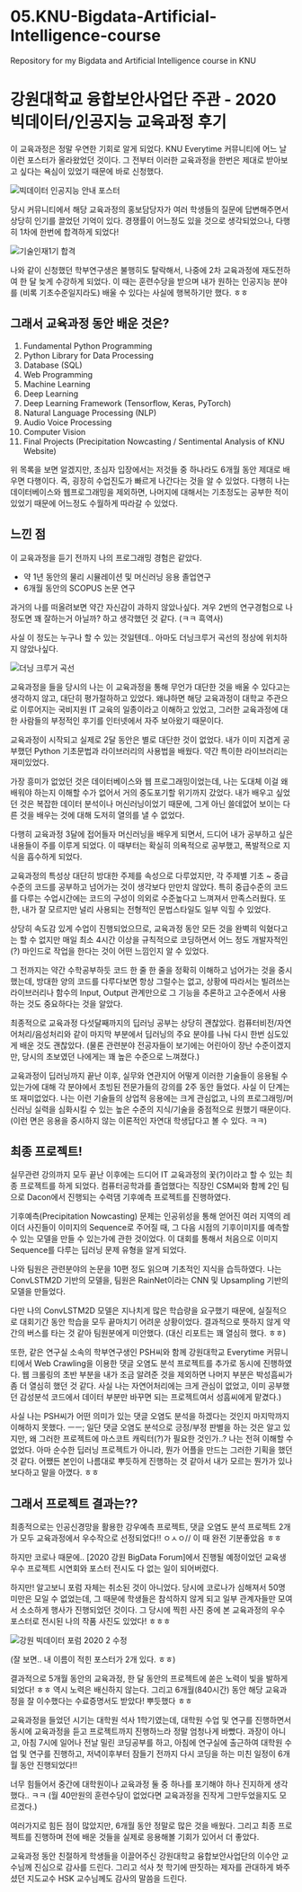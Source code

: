 # 05.KNU-Bigdata-Artificial-Intelligence-course
Repository for my Bigdata and Artificial Intelligence course in KNU

# 강원대학교 융합보안사업단 주관 - 2020 빅데이터/인공지능 교육과정 후기

이 교육과정은 정말 우연한 기회로 알게 되었다. KNU Everytime 커뮤니티에 어느 날 이런 포스터가 올라왔었던 것이다. 그 전부터 이러한 교육과정을 한번은 제대로 받아보고 싶다는 욕심이 있었기 때문에 바로 신청했다.

![빅데이터 인공지능 안내 포스터](https://user-images.githubusercontent.com/76824867/160247989-f565b71e-0d83-4689-b5cc-4819a1b188c9.jpg)

당시 커뮤니티에서 해당 교육과정의 홍보담당자가 여러 학생들의 질문에 답변해주면서 상당히 인기를 끌었던 기억이 있다. 경쟁률이 어느정도 있을 것으로 생각되었으나, 다행히 1차에 한번에 합격하게 되었다!

![기술인재1기 합격](https://user-images.githubusercontent.com/76824867/160247986-fb2bb6a8-991a-4410-8366-87652d668571.jpg)

나와 같이 신청했던 학부연구생은 불행히도 탈락해서, 나중에 2차 교육과정에 재도전하여 한 달 늦게 수강하게 되었다. 이 때는 훈련수당을 받으며 내가 원하는 인공지능 분야를 (비록 기초수준일지라도) 배울 수 있다는 사실에 행복하기만 했다. ㅎㅎ


## 그래서 교육과정 동안 배운 것은?

1. Fundamental Python Programming
2. Python Library for Data Processing
3. Database (SQL)
4. Web Programming
5. Machine Learning
6. Deep Learning
7. Deep Learning Framework (Tensorflow, Keras, PyTorch)
8. Natural Language Processing (NLP)
9. Audio Voice Processing
10. Computer Vision
11. Final Projects (Precipitation Nowcasting / Sentimental Analysis of KNU Website)

위 목록을 보면 알겠지만, 초심자 입장에서는 저것들 중 하나라도 6개월 동안 제대로 배우면 다행이다. 즉, 굉장히 수업진도가 빠르게 나간다는 것을 알 수 있었다. 다행히 나는 데이터베이스와 웹프로그래밍을 제외하면, 나머지에 대해서는 기초정도는 공부한 적이 있었기 때문에 어느정도 수월하게 따라갈 수 있었다. 


## 느낀 점

이 교육과정을 듣기 전까지 나의 프로그래밍 경험은 같았다.

* 약 1년 동안의 물리 시뮬레이션 및 머신러닝 응용 졸업연구
* 6개월 동안의 SCOPUS 논문 연구

과거의 나를 떠올려보면 약간 자신감이 과하지 않았나싶다. 겨우 2번의 연구경험으로 나 정도면 꽤 잘하는거 아닐까? 하고 생각했던 것 같다. (ㅋㅋ 흑역사)

사실 이 정도는 누구나 할 수 있는 것일텐데.. 아마도 더닝크루거 곡선의 정상에 위치하지 않았나싶다.


![더닝 크루거 곡선](https://user-images.githubusercontent.com/76824867/160247987-a5c787e3-87fd-4948-9b52-f707a7b43665.png)


교육과정을 들을 당시의 나는 이 교육과정을 통해 무언가 대단한 것을 배울 수 있다고는 생각하지 않고, 대단히 평가절하하고 있었다. 왜냐하면 해당 교육과정이 대학교 주관으로 이루어지는 국비지원 IT 교육의 일종이라고 이해하고 있었고, 그러한 교육과정에 대한 사람들의 부정적인 후기를 인터넷에서 자주 보아왔기 때문이다.

교육과정이 시작되고 실제로 2달 동안은 별로 대단한 것이 없었다. 내가 이미 지겹게 공부했던 Python 기초문법과 라이브러리의 사용법을 배웠다. 약간 특이한 라이브러리는 재미있었다.

가장 흥미가 없었던 것은 데이터베이스와 웹 프로그래밍이었는데, 나는 도대체 이걸 왜 배워야 하는지 이해할 수가 없어서 거의 중도포기할 위기까지 갔었다. 내가 배우고 싶었던 것은 복잡한 데이터 분석이나 머신러닝이었기 때문에, 그게 아닌 쓸데없어 보이는 다른 것을 배우는 것에 대해 도저히 열의를 낼 수 없었다. 

다행히 교육과정 3달에 접어들자 머신러닝을 배우게 되면서, 드디어 내가 공부하고 싶은 내용들이 주를 이루게 되었다. 이 때부터는 확실히 의욕적으로 공부했고, 폭발적으로 지식을 흡수하게 되었다.

교육과정의 특성상 대단히 방대한 주제를 속성으로 다루었지만, 각 주제별 기초 ~ 중급 수준의 코드를 공부하고 넘어가는 것이 생각보다 만만치 않았다. 특히 중급수준의 코드를 다루는 수업시간에는 코드의 구성이 의외로 수준높다고 느껴져서 만족스러웠다. 또한, 내가 잘 모르지만 널리 사용되는 전형적인 문법스타일도 일부 익힐 수 있었다.

상당히 속도감 있게 수업이 진행되었으므로, 교육과정 동안 모든 것을 완벽히 익혔다고는 할 수 없지만 매일 최소 4시간 이상을 규칙적으로 코딩하면서 어느 정도 개발자적인(?) 마인드로 작업을 한다는 것이 어떤 느낌인지 알 수 있었다.

그 전까지는 약간 수학공부하듯 코드 한 줄 한 줄을 정확히 이해하고 넘어가는 것을 중시했는데, 방대한 양의 코드를 다루다보면 항상 그럴수는 없고, 상황에 따라서는 빌려쓰는 라이브러리나 함수의 Input, Output 관계만으로 그 기능을 추론하고 고수준에서 사용하는 것도 중요하다는 것을 알았다.

최종적으로 교육과정 다섯달째까지의 딥러닝 공부는 상당히 괜찮았다. 컴퓨터비전/자연어처리/음성처리와 같이 마지막 부분에서 딥러닝의 주요 분야를 나눠 다시 한번 심도있게 배운 것도 괜찮았다. (물론 관련분야 전공자들이 보기에는 어린아이 장난 수준이겠지만, 당시의 초보였던 나에게는 꽤 높은 수준으로 느껴졌다.)

교육과정이 딥러닝까지 끝난 이후, 실무와 연관지어 어떻게 이러한 기술들이 응용될 수 있는가에 대해 각 분야에서 초빙된 전문가들의 강의를 2주 동안 들었다. 사실 이 단계는 또 재미없었다. 나는 이런 기술들의 상업적 응용에는 크게 관심없고, 나의 프로그래밍/머신러닝 실력을 심화시킬 수 있는 높은 수준의 지식/기술을 중점적으로 원했기 때문이다. (이런 면은 응용을 중시하지 않는 이론적인 자연대 학생답다고 볼 수 있다. ㅋㅋ)



## 최종 프로젝트!

실무관련 강의까지 모두 끝난 이후에는 드디어 IT 교육과정의 꽃(?)이라고 할 수 있는 최종 프로젝트를 하게 되었다. 컴퓨터공학과를 졸업했다는 직장인 CSM씨와 함께 2인 팀으로 Dacon에서 진행되는 수력댐 기후예측 프로젝트를 진행하였다.

기후예측(Precipitation Nowcasting) 문제는 인공위성을 통해 얻어진 여러 지역의 레이더 사진들이 이미지의 Sequence로 주어질 때, 그 다음 시점의 기후이미지를 예측할 수 있는 모델을 만들 수 있는가에 관한 것이었다. 이 대회를 통해서 처음으로 이미지 Sequence를 다루는 딥러닝 문제 유형을 알게 되었다.

나와 팀원은 관련분야의 논문을 10편 정도 읽으며 기초적인 지식을 습득하였다. 나는 ConvLSTM2D 기반의 모델을, 팀원은 RainNet이라는 CNN 및 Upsampling 기반의 모델을 만들었다.

다만 나의 ConvLSTM2D 모델은 지나치게 많은 학습량을 요구했기 때문에, 실질적으로 대회기간 동안 학습을 모두 끝마치기 어려운 상황이었다. 결과적으로 뜻하지 않게 약간의 버스를 타는 것 같아 팀원분에게 미안했다. (대신 리포트는 꽤 열심히 했다. ㅎㅎ)

또한, 같은 연구실 소속의 학부연구생인 PSH씨와 함께 강원대학교 Everytime 커뮤니티에서 Web Crawling을 이용한 댓글 오염도 분석 프로젝트를 추가로 동시에 진행하였다. 웹 크롤링의 초반 부분을 내가 조금 알려준 것을 제외하면 나머지 부분은 박성흠씨가 좀 더 열심히 했던 것 같다. 사실 나는 자연어처리에는 크게 관심이 없었고, 이미 공부했던 감성분석 코드에서 데이터 부분만 바꾸면 되는 프로젝트여서 성흠씨에게 맡겼다.)

사실 나는 PSH씨가 어떤 의미가 있는 댓글 오염도 분석을 하겠다는 것인지 마지막까지 이해하지 못했다. ㅡㅡ; 일단 댓글 오염도 분석으로 긍정/부정 판별을 하는 것은 알고 있지만, 왜 그러한 프로젝트에 마스코트 캐릭터(?)가 필요한 것인가..? 나는 전혀 이해할 수 없었다. 아마 순수한 딥러닝 프로젝트가 아니라, 뭔가 어플을 만드는 그러한 기획을 했던 것 같다. 어쨌든 본인이 나름대로 뿌듯하게 진행하는 것 같아서 내가 모르는 뭔가가 있나보다하고 말을 아꼈다. ㅎㅎ


## 그래서 프로젝트 결과는??

최종적으로는 인공신경망을 활용한 강우예측 프로젝트, 댓글 오염도 분석 프로젝트 2개가 모두 교육과정에서 우수작으로 선정되었다!! ㅇㅅㅇ// 이 때 완전 기분좋았음 ㅎㅎ

하지만 코로나 때문에.. [2020 강원 BigData Forum]에서 진행될 예정이었던 교육생 우수 프로젝트 시연회와 포스터 전시도 다 없는 일이 되어버렸다.

하지만! 알고보니 포럼 자체는 취소된 것이 아니었다. 당시에 코로나가 심해져서 50명 미만은 모일 수 없었는데, 그 때문에 학생들은 참석하지 않게 되고 일부 관계자들만 모여서 소소하게 행사가 진행되었던 것이다. 그 당시에 찍힌 사진 중에 본 교육과정의 우수 포스터로 전시된 나의 작품 사진도 있었다! ㅎㅎㅎ

![강원 빅데이터 포럼 2020 2 수정](https://user-images.githubusercontent.com/76824867/160247985-6cc468b0-cf27-4e4a-ab99-0af988de83ab.jpg) 

(잘 보면.. 내 이름이 적힌 포스터가 2개 있다. ㅎㅎ)

결과적으로 5개월 동안의 교육과정, 한 달 동안의 프로젝트에 쏟은 노력이 빛을 발하게 되었다! ㅎㅎ 역시 노력은 배신하지 않는다. 그리고 6개월(840시간) 동안 해당 교육과정을 잘 이수했다는 수료증명서도 받았다! 뿌듯했다 ㅎㅎ

교육과정을 들었던 시기는 대학원 석사 1학기였는데, 대학원 수업 및 연구를 진행하면서 동시에 교육과정을 듣고 프로젝트까지 진행하느라 정말 엄청나게 바빴다. 과장이 아니고, 아침 7시에 일어나 전날 밀린 코딩공부를 하고, 아침에 연구실에 출근하여 대학원 수업 및 연구를 진행하고, 저녁이후부터 잠들기 전까지 다시 코딩을 하는 미친 일정이 6개월 동안 진행되었다!! 

너무 힘들어서 중간에 대학원이나 교육과정 둘 중 하나를 포기해야 하나 진지하게 생각했다.. ㅋㅋ (월 40만원의 훈련수당이 없었다면 교육과정을 진작게 그만두었을지도 모르겠다.)

여러가지로 힘든 점이 많았지만, 6개월 동안 정말로 많은 것을 배웠다. 그리고 최종 프로젝트를 진행하며 전에 배운 것들을 실제로 응용해볼 기회가 있어서 더 좋았다.

교육과정 동안 친절하게 학생들을 이끌어주신 강원대학교 융합보안사업단의 이수안 교수님께 진심으로 감사를 드린다. 그리고 석사 첫 학기에 딴짓하는 제자를 관대하게 봐주셨던 지도교수 HSK 교수님께도 감사의 말씀을 드린다.



